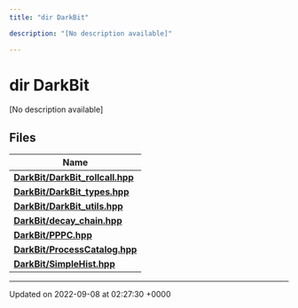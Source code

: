 ```yaml
---
title: "dir DarkBit"

description: "[No description available]"

---
```


# dir DarkBit

[No description available]

## Files

| Name           |
| -------------- |
| **[DarkBit/DarkBit_rollcall.hpp](/documentation/code/files/darkbit__rollcall_8hpp/#file-darkbit-darkbit-rollcall-hpp)**  |
| **[DarkBit/DarkBit_types.hpp](/documentation/code/files/darkbit__types_8hpp/#file-darkbit-darkbit-types-hpp)**  |
| **[DarkBit/DarkBit_utils.hpp](/documentation/code/files/darkbit__utils_8hpp/#file-darkbit-darkbit-utils-hpp)**  |
| **[DarkBit/decay_chain.hpp](/documentation/code/files/decay__chain_8hpp/#file-darkbit-decay-chain-hpp)**  |
| **[DarkBit/PPPC.hpp](/documentation/code/files/pppc_8hpp/#file-darkbit-pppc-hpp)**  |
| **[DarkBit/ProcessCatalog.hpp](/documentation/code/files/processcatalog_8hpp/#file-darkbit-processcatalog-hpp)**  |
| **[DarkBit/SimpleHist.hpp](/documentation/code/files/simplehist_8hpp/#file-darkbit-simplehist-hpp)**  |






-------------------------------

Updated on 2022-09-08 at 02:27:30 +0000
